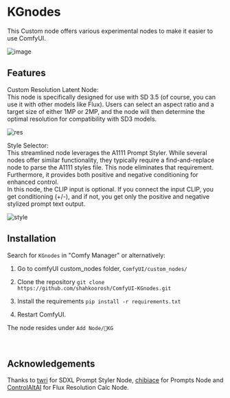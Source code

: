 # KGnodes

This Custom node offers various experimental nodes to make it easier to use ComfyUI.


![image](https://github.com/user-attachments/assets/7887ddcf-43cd-4f83-9fd9-2ed04a6c9d2b)


## Features

Custom Resolution Latent Node: <br>
This node is specifically designed for use with SD 3.5 (of course, you can use it with other models like Flux). Users can select an aspect ratio and a target size of either 1MP or 2MP, and the node will then determine the optimal resolution for compatibility with SD3 models.

![res](https://github.com/user-attachments/assets/df2e5f8c-94c7-41b9-b5d6-58c467dad866)




Style Selector: <br>
This streamlined node leverages the A1111 Prompt Styler. While several nodes offer similar functionality, they typically require a find-and-replace node to parse the A1111 styles file. This node eliminates that requirement. Furthermore, it provides both positive and negative conditioning for enhanced control.<br>
In this node, the CLIP input is optional. If you connect the input CLIP, you get conditioning (+/-), and if not, you get only the positive and negative stylized prompt text output.

![style](https://github.com/user-attachments/assets/46e76753-cc46-460f-b5c9-3f3e3882739a)






## Installation

Search for `KGnodes` in "Comfy Manager" or alternatively:

1. Go to comfyUI custom_nodes folder, `ComfyUI/custom_nodes/`
   
2. Clone the repository `git clone https://github.com/shahkoorosh/ComfyUI-KGnodes.git`

3. Install the requirements `pip install -r requirements.txt`

4. Restart ComfyUI.

The node resides under `Add Node/🎨KG`
<br>
<br>
<br>

## Acknowledgements
Thanks to [twri](https://github.com/twri/sdxl_prompt_styler) for SDXL Prompt Styler Node, [chibiace](https://github.com/chibiace/ComfyUI-Chibi-Nodes) for Prompts Node and [ControlAltAI](https://github.com/gseth/ControlAltAI-Nodes) for Flux Resolution Calc Node.


